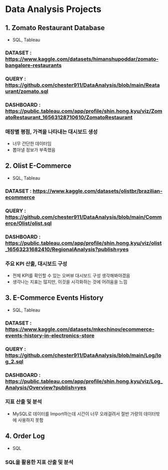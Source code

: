 # Data Analysis Projects

## 1. Zomato Restaurant Database
* SQL, Tableau
### DATASET	:	https://www.kaggle.com/datasets/himanshupoddar/zomato-bangalore-restaurants
### QUERY : https://github.com/chester911/DataAnalysis/blob/main/Reataurant/zomato.sql
### DASHBOARD	:	https://public.tableau.com/app/profile/shin.hong.kyu/viz/ZomatoRestaurant_16563128710610/ZomatoRestaurant
### 매장별 평점, 가격을 나타내는 대시보드 생성
* 너무 간단한 데이터임
* 뽑아낼 정보가 부족했음

## 2. Olist E-Commerce
* SQL, Tableau
### DATASET : https://www.kaggle.com/datasets/olistbr/brazilian-ecommerce
### QUERY : https://github.com/chester911/DataAnalysis/blob/main/Commerce/Olist/olist.sql
### DASHBOARD : https://public.tableau.com/app/profile/shin.hong.kyu/viz/olist_16563231682410/RegionalAnalysis?publish=yes
### 주요 KPI 산출, 대시보드 구성
* 전체 KPI를 확인할 수 있는 오버뷰 대시보드 구성 생각해봐야겠음
* 생각나는 지표는 많지만, 이것을 시각화하는 것에 어려움을 느낌

## 3. E-Commerce Events History
* SQL, Tableau
### DATASET : https://www.kaggle.com/datasets/mkechinov/ecommerce-events-history-in-electronics-store
### QUERY : https://github.com/chester911/DataAnalysis/blob/main/Log/log_2.sql
### DASHBOARD : https://public.tableau.com/app/profile/shin.hong.kyu/viz/Log_Analysis/Overview?publish=yes
### 지표 산출 및 분석
* MySQL로 데이터를 Import하는데 시간이 너무 오래걸려서 절반 가량의 데이터밖에 사용하지 못함

## 4. Order Log
* SQL
### SQL을 활용한 지표 산출 및 분석

